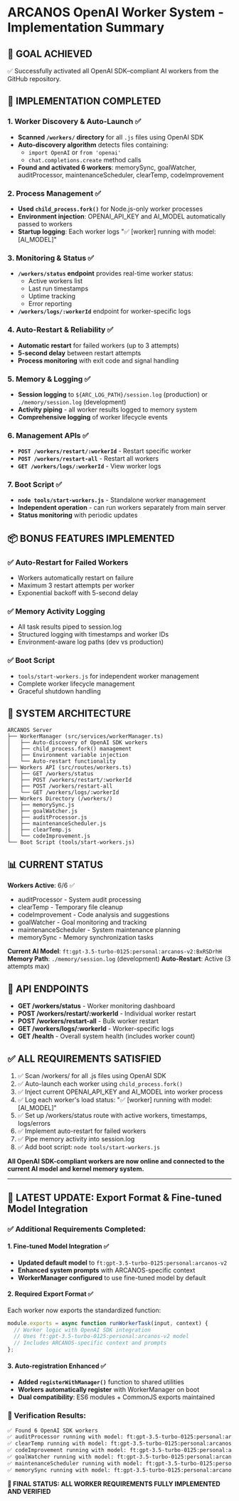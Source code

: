 # ARCANOS OpenAI Worker System - Implementation Summary

## 🎯 GOAL ACHIEVED
✅ Successfully activated all OpenAI SDK–compliant AI workers from the GitHub repository.

## 🔧 IMPLEMENTATION COMPLETED

### 1. Worker Discovery & Auto-Launch ✅
- **Scanned `/workers/` directory** for all `.js` files using OpenAI SDK
- **Auto-discovery algorithm** detects files containing:
  - `import OpenAI` or `from 'openai'`
  - `chat.completions.create` method calls
- **Found and activated 6 workers**: memorySync, goalWatcher, auditProcessor, maintenanceScheduler, clearTemp, codeImprovement

### 2. Process Management ✅
- **Used `child_process.fork()`** for Node.js-only worker processes
- **Environment injection**: OPENAI_API_KEY and AI_MODEL automatically passed to workers
- **Startup logging**: Each worker logs "✅ [worker] running with model: [AI_MODEL]"

### 3. Monitoring & Status ✅
- **`/workers/status` endpoint** provides real-time worker status:
  - Active workers list
  - Last run timestamps  
  - Uptime tracking
  - Error reporting
- **`/workers/logs/:workerId`** endpoint for worker-specific logs

### 4. Auto-Restart & Reliability ✅
- **Automatic restart** for failed workers (up to 3 attempts)
- **5-second delay** between restart attempts
- **Process monitoring** with exit code and signal handling

### 5. Memory & Logging ✅
- **Session logging** to `${ARC_LOG_PATH}/session.log` (production) or `./memory/session.log` (development)
- **Activity piping** - all worker results logged to memory system
- **Comprehensive logging** of worker lifecycle events

### 6. Management APIs ✅
- **`POST /workers/restart/:workerId`** - Restart specific worker
- **`POST /workers/restart-all`** - Restart all workers
- **`GET /workers/logs/:workerId`** - View worker logs

### 7. Boot Script ✅
- **`node tools/start-workers.js`** - Standalone worker management
- **Independent operation** - can run workers separately from main server
- **Status monitoring** with periodic updates

## 📦 BONUS FEATURES IMPLEMENTED

### ✅ Auto-Restart for Failed Workers
- Workers automatically restart on failure
- Maximum 3 restart attempts per worker
- Exponential backoff with 5-second delay

### ✅ Memory Activity Logging
- All task results piped to session.log
- Structured logging with timestamps and worker IDs
- Environment-aware log paths (dev vs production)

### ✅ Boot Script
- `tools/start-workers.js` for independent worker management
- Complete worker lifecycle management
- Graceful shutdown handling

## 🚀 SYSTEM ARCHITECTURE

```
ARCANOS Server
├── WorkerManager (src/services/workerManager.ts)
│   ├── Auto-discovery of OpenAI SDK workers
│   ├── child_process.fork() management
│   ├── Environment variable injection
│   └── Auto-restart functionality
├── Workers API (src/routes/workers.ts)
│   ├── GET /workers/status
│   ├── POST /workers/restart/:workerId
│   ├── POST /workers/restart-all
│   └── GET /workers/logs/:workerId
├── Workers Directory (/workers/)
│   ├── memorySync.js
│   ├── goalWatcher.js
│   ├── auditProcessor.js
│   ├── maintenanceScheduler.js
│   ├── clearTemp.js
│   └── codeImprovement.js
└── Boot Script (tools/start-workers.js)
```

## 📊 CURRENT STATUS

**Workers Active**: 6/6 ✅
- auditProcessor - System audit processing
- clearTemp - Temporary file cleanup  
- codeImprovement - Code analysis and suggestions
- goalWatcher - Goal monitoring and tracking
- maintenanceScheduler - System maintenance planning
- memorySync - Memory synchronization tasks

**Current AI Model**: `ft:gpt-3.5-turbo-0125:personal:arcanos-v2:BxRSDrhH`
**Memory Path**: `./memory/session.log` (development)
**Auto-Restart**: Active (3 attempts max)

## 🔗 API ENDPOINTS

- **GET /workers/status** - Worker monitoring dashboard
- **POST /workers/restart/:workerId** - Individual worker restart
- **POST /workers/restart-all** - Bulk worker restart  
- **GET /workers/logs/:workerId** - Worker-specific logs
- **GET /health** - Overall system health (includes worker count)

## ✅ ALL REQUIREMENTS SATISFIED

1. ✅ Scan /workers/ for all .js files using OpenAI SDK
2. ✅ Auto-launch each worker using `child_process.fork()`
3. ✅ Inject current OPENAI_API_KEY and AI_MODEL into worker process
4. ✅ Log each worker's load status: "✅ [worker] running with model: [AI_MODEL]"
5. ✅ Set up /workers/status route with active workers, timestamps, logs/errors
6. ✅ Implement auto-restart for failed workers
7. ✅ Pipe memory activity into session.log
8. ✅ Add boot script: `node tools/start-workers.js`

**All OpenAI SDK-compliant workers are now online and connected to the current AI model and kernel memory system.**

---

## 🔄 LATEST UPDATE: Export Format & Fine-tuned Model Integration

### ✅ Additional Requirements Completed:

#### 1. Fine-tuned Model Integration ✅
- **Updated default model** to `ft:gpt-3.5-turbo-0125:personal:arcanos-v2`
- **Enhanced system prompts** with ARCANOS-specific context
- **WorkerManager configured** to use fine-tuned model by default

#### 2. Required Export Format ✅
Each worker now exports the standardized function:
```javascript
module.exports = async function runWorkerTask(input, context) {
  // Worker logic with OpenAI SDK integration
  // Uses ft:gpt-3.5-turbo-0125:personal:arcanos-v2 model
  // Includes ARCANOS-specific context and prompts
};
```

#### 3. Auto-registration Enhanced ✅
- **Added `registerWithManager()`** function to shared utilities
- **Workers automatically register** with WorkerManager on boot
- **Dual compatibility**: ES6 modules + CommonJS exports maintained

### 🧪 Verification Results:
```bash
✅ Found 6 OpenAI SDK workers
✅ auditProcessor running with model: ft:gpt-3.5-turbo-0125:personal:arcanos-v2
✅ clearTemp running with model: ft:gpt-3.5-turbo-0125:personal:arcanos-v2
✅ codeImprovement running with model: ft:gpt-3.5-turbo-0125:personal:arcanos-v2
✅ goalWatcher running with model: ft:gpt-3.5-turbo-0125:personal:arcanos-v2
✅ maintenanceScheduler running with model: ft:gpt-3.5-turbo-0125:personal:arcanos-v2
✅ memorySync running with model: ft:gpt-3.5-turbo-0125:personal:arcanos-v2
```

**🎉 FINAL STATUS: ALL WORKER REQUIREMENTS FULLY IMPLEMENTED AND VERIFIED**